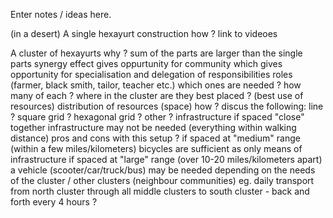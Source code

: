 Enter notes / ideas here.

(in a desert)
  A single hexayurt
    construction
      how ?
        link to videoes

  A cluster of hexayurts
    why ?
      sum of the parts are larger than the single parts
      synergy effect
      gives oppurtunity for community which gives opportunity for specialisation and delegation of responsibilities
        roles (farmer, black smith, tailor, teacher etc.)
          which ones are needed ?
          how many of each ?
          where in the cluster are they best placed ? (best use of resources)
    distribution of resources (space)
      how ?
        discus the following:
          line ?
          square grid ?
          hexagonal grid ?
          other ?
    infrastructure
      if spaced "close" together infrastructure may not be needed (everything within walking distance)
        pros and cons with this setup ?
      if spaced at "medium" range (within a few miles/kilometers)
        bicycles are sufficient as only means of infrastructure
      if spaced at "large" range (over 10-20 miles/kilometers apart)
        a vehicle (scooter/car/truck/bus) may be needed depending on the needs of the cluster / other clusters (neighbour communities)
          eg. daily transport from north cluster through all middle clusters to south cluster - back and forth every 4 hours ?
          
